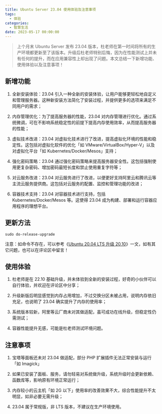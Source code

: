 ```yaml
---
title: Ubuntu Server 23.04 使用体验及注意事项
tags:
  - 体验
categories:
  - 智慧生活
date: 2023-05-17 00:00:00
---
```


> 上个月末 Ubuntu Server 发布 23.04 版本，杜老师在第一时间将所有的生产环境都更新至了该版本。升级后杜老师特别后悔，因为在性能测试上并未有任何的提升，而在应用兼容性上却出现了问题。本文总结一下新增功能、使用体验以及注意事项！ 

<!-- more -->

## 新增功能

1. 全新安装体验：23.04 引入一种全新的安装体验，让用户能够更轻松地自定义和管理服务器。这种新安装方法简化了安装过程，并提供更多的选项来满足不同用户的需求；

2. 内存管理优化：为了提高服务器的性能，23.04 对内存管理进行优化。通过系统微调，可在不影响系统稳定性的前提下提高内存使用效率，从而提高服务器的性能；

3. 虚拟技术改进：23.04 对虚拟化技术进行了改进，提高虚拟化环境的性能和稳定性。这包括对虚拟化软件的优化「如 VMware/VirtualBox/Hyper-V」以及对虚拟化平台「如 Kubernetes/Docker/Mesos」支持；

4. 强化密码策略：23.04 通过强化密码策略来提高服务器安全性。这包括强制使用更复杂密码、增加密码最短长度和禁止使用重复字符等；

5. 对云服务改进：23.04 对云服务进行了改进，以便更好支持阿里云和腾讯云等主流云服务提供商。这包括对云服务的配置、监控和管理功能的改进；

6. 容器技术支持：23.04 对容器技术进行支持，包括 Kubernetes/Docker/Mesos 等。这使得 23.04 成为构建、部署和运行容器应用程序的理想平台。

## 更新方法

```
sudo do-release-upgrade
```

注意：如命令不存在，可以参考《[Ubuntu 20.04 LTS 升级 20.10](https://dusays.com/309/)》一文，如有其它问题，也可以在评论区中留言！

## 使用体验

1. 杜老师是在 22.10 基础升级，并未体验到全新的安装过程，好奇的小伙伴可以自行体验，并欢迎在评论区中分享；

2. 升级新版后明显感觉到内存占用增加，不过交换分区未被占用，说明内存依旧充足，也说明了 23.04 确实提升了内存的使用率；

3. 系统版本较新，阿里等云厂商未对其做适配，虽可成功在线升级，但稳定性仍需测试；

4. 容器性能提升无感，可能是杜老师测试环境问题。

## 注意事项

1. 宝塔等面板还未对 23.04 做适配，部分 PHP 扩展插件无法正常安装与运行「如 Imagick」

2. 如果已安装了面板、服务，请勿轻易对系统做升级，系统升级时会更新依赖、函数库等，影响原有环境正常运行；

3. 内存较小的云主机「如 2G 以下」使用率的改善效果不大，综合性能提升不太明显，如非必要无需升级；

4. 23.04 属于常规版，非 LTS 版本，不建议在生产环境使用。